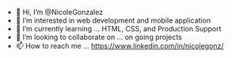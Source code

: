 - 👋 Hi, I’m @NicoleGonzalez
- 👀 I’m interested in web development and mobile application 
- 🌱 I’m currently learning ... HTML, CSS, and Production Support
- 💞️ I’m looking to collaborate on ... on going projects
- 📫 How to reach me ... https://www.linkedin.com/in/nicolegonz/

<!---
NicoleG0218/NicoleG0218 is a ✨ special ✨ repository because its `README.md` (this file) appears on your GitHub profile.
You can click the Preview link to take a look at your changes.
--->
